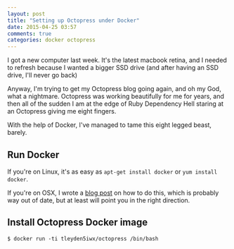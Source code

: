 ```yaml
---
layout: post
title: "Setting up Octopress under Docker"
date: 2015-04-25 03:57
comments: true
categories: docker octopress
---
```


I got a new computer last week.  It's the latest macbook retina, and I needed to refresh because I wanted a bigger SSD drive (and after having an SSD drive, I'll never go back)

Anyway, I'm trying to get my Octopress blog going again, and oh my God, what a nightmare.  Octopress was working beautifully for me for years, and then all of the sudden I am at the edge of Ruby Dependency Hell staring at an Octopress giving me eight fingers.

With the help of Docker, I've managed to tame this eight legged beast, barely.

## Run Docker

If you're on Linux, it's as easy as `apt-get install docker` or `yum install docker`.

If you're on OSX, I wrote a [blog post](http://tleyden.github.io/blog/2013/11/12/docker-on-osx/) on how to do this, which is probably way out of date, but at least will point you in the right direction.

## Install Octopress Docker image

```
$ docker run -ti tleyden5iwx/octopress /bin/bash
```




